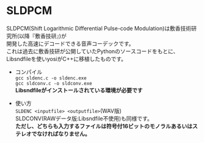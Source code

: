 # SLDPCM  
SLDPCM(Shift Logarithmic Differential Pulse-code Modulation)は敷香技術研究所(以降『敷香技研』)が  
開発した高速にデコードできる音声コーデックです。  
これは過去に敷香技研が公開していたPythonのソースコードをもとに、Libsndfileを使いyosiがC++に移植したものです。  

* コンパイル  
`gcc sldenc.c -o sldenc.exe`  
`gcc sldconv.c -o sldconv.exe`  
**Libsndfileがインストールされている環境が必要です**  

* 使い方  
`SLDENC <inputfile> <outputfile>`(WAV版)  
SLDCONV(RAWデータ版:Libsndfile不使用)も同様です。  
**ただし、どちらも入力するファイルは符号付16ビットのモノラルあるいはステレオでなければなりません。**
